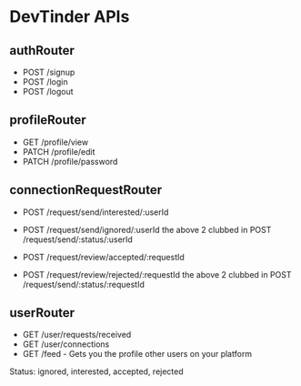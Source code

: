 # DevTinder APIs

## authRouter
- POST /signup
- POST /login
- POST /logout

## profileRouter
- GET /profile/view
- PATCH /profile/edit
- PATCH /profile/password

## connectionRequestRouter
- POST /request/send/interested/:userId
- POST /request/send/ignored/:userId
 the above 2 clubbed in POST /request/send/:status/:userId

- POST /request/review/accepted/:requestId
- POST /request/review/rejected/:requestId
 the above 2 clubbed in POST /request/send/:status/:requestId

## userRouter
- GET /user/requests/received
- GET /user/connections
- GET /feed - Gets you the profile other users on your platform

Status: ignored, interested, accepted, rejected